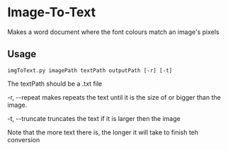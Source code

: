 # Image-To-Text
Makes a word document where the font colours match an image's pixels

## Usage
```
imgToText.py imagePath textPath outputPath [-r] [-t]
```
The textPath should be a .txt file


-r, --repeat makes repeats the text until it is the size of or bigger than the image.

-t, --truncate truncates the text if it is larger then the image


Note that the more text there is, the longer it will take to finish teh conversion
